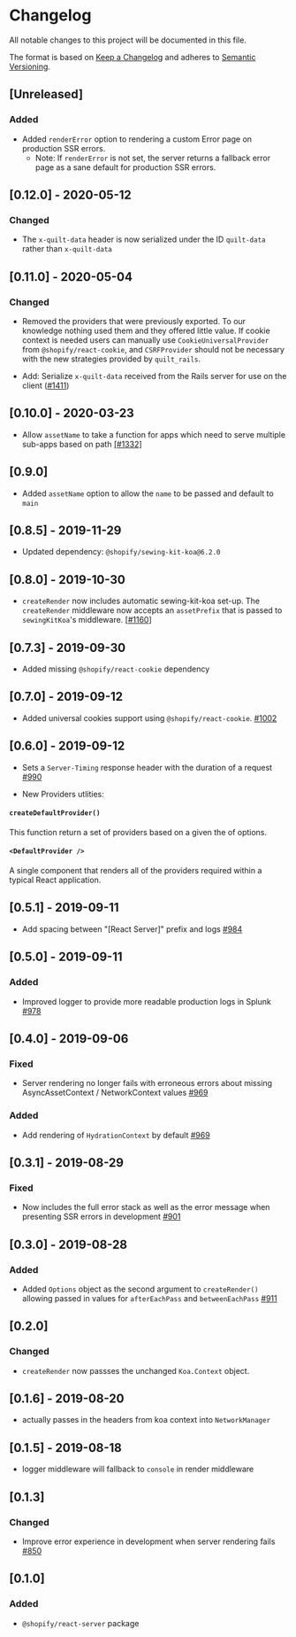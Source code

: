 # Changelog

All notable changes to this project will be documented in this file.

The format is based on [Keep a Changelog](http://keepachangelog.com/en/1.0.0/)
and adheres to [Semantic Versioning](http://semver.org/spec/v2.0.0.html).

## [Unreleased]

### Added

- Added `renderError` option to rendering a custom Error page on production SSR errors.
  - Note: If `renderError` is not set, the server returns a fallback error page as a sane default for production SSR errors.

## [0.12.0] - 2020-05-12

### Changed

- The `x-quilt-data` header is now serialized under the ID `quilt-data` rather than `x-quilt-data`

## [0.11.0] - 2020-05-04

### Changed

- Removed the providers that were previously exported. To our knowledge nothing used them and they offered little value. If cookie context is needed users can manually use `CookieUniversalProvider` from `@shopify/react-cookie`, and `CSRFProvider` should not be necessary with the new strategies provided by `quilt_rails`.

- Add: Serialize `x-quilt-data` received from the Rails server for use on the client ([#1411](https://github.com/Shopify/quilt/pull/1411))

## [0.10.0] - 2020-03-23

- Allow `assetName` to take a function for apps which need to serve multiple sub-apps based on path [[#1332]](https://github.com/Shopify/quilt/pull/1332)

## [0.9.0]

- Added `assetName` option to allow the `name` to be passed and default to `main`

## [0.8.5] - 2019-11-29

- Updated dependency: `@shopify/sewing-kit-koa@6.2.0`

## [0.8.0] - 2019-10-30

- `createRender` now includes automatic sewing-kit-koa set-up. The `createRender` middleware now accepts an `assetPrefix` that is passed to `sewingKitKoa`'s middleware. [[#1160](https://github.com/Shopify/quilt/pull/1160)]

## [0.7.3] - 2019-09-30

- Added missing `@shopify/react-cookie` dependency

## [0.7.0] - 2019-09-12

- Added universal cookies support using `@shopify/react-cookie`. [#1002](https://github.com/Shopify/quilt/pull/1002)

## [0.6.0] - 2019-09-12

- Sets a `Server-Timing` response header with the duration of a request [#990](https://github.com/Shopify/quilt/pull/990)

- New Providers utlities:

#### `createDefaultProvider()`

This function return a set of providers based on a given the of options.

#### `<DefaultProvider />`

A single component that renders all of the providers required within a typical React application.

## [0.5.1] - 2019-09-11

- Add spacing between "[React Server]" prefix and logs [#984](https://github.com/Shopify/quilt/pull/984)

## [0.5.0] - 2019-09-11

### Added

- Improved logger to provide more readable production logs in Splunk [#978](https://github.com/Shopify/quilt/pull/978)

## [0.4.0] - 2019-09-06

### Fixed

- Server rendering no longer fails with erroneous errors about missing AsyncAssetContext / NetworkContext values [#969](https://github.com/Shopify/quilt/pull/969)

### Added

- Add rendering of `HydrationContext` by default [#969](https://github.com/Shopify/quilt/pull/969)

## [0.3.1] - 2019-08-29

### Fixed

- Now includes the full error stack as well as the error message when presenting SSR errors in development [#901](https://github.com/Shopify/quilt/pull/901)

## [0.3.0] - 2019-08-28

### Added

- Added `Options` object as the second argument to `createRender()` allowing passed in values for `afterEachPass` and `betweenEachPass` [#911](https://github.com/Shopify/quilt/pull/911)

## [0.2.0]

### Changed

- `createRender` now passses the unchanged `Koa.Context` object.

## [0.1.6] - 2019-08-20

- actually passes in the headers from koa context into `NetworkManager`

## [0.1.5] - 2019-08-18

- logger middleware will fallback to `console` in render middleware

## [0.1.3]

### Changed

- Improve error experience in development when server rendering fails [#850](https://github.com/Shopify/quilt/pull/850)

## [0.1.0]

### Added

- `@shopify/react-server` package
